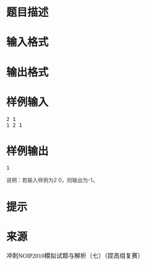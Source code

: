 

# 题目描述



# 输入格式



# 输出格式



# 样例输入


<pre>2 1
1 2 1
</pre>

# 样例输出


<pre>1
</pre>
<span style="color:#323E32;">说明：若输入样例为<span>2 0</span>，则输出为<span>-1</span>。<span></span></span> 

# 提示



# 来源


<p>
<span style="font-family:&#39;Microsoft YaHei&#39;;font-size:16px;">冲刺</span><span style="font-family:&#39;Microsoft YaHei&#39;;font-size:16px;">NOIP2010</span><span style="font-family:&#39;Microsoft YaHei&#39;;font-size:16px;">模拟试题与解析（七）</span><span style="font-family:&#39;Microsoft YaHei&#39;;font-size:16px;">（提高组复赛）</span> 
</p>
<p>
<br/>
</p>
